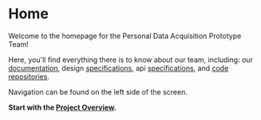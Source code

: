 # Home

Welcome to the homepage for the Personal Data Acquisition Prototype Team!

Here, you'll find everything there is to know about our team, including: our [documentation](design.md), design [specifications](specification.md), api [specifications](api_spec.md), and [code repositories](repositories.md).

Navigation can be found on the left side of the screen.

**Start with the [Project Overview](overview.md).**
